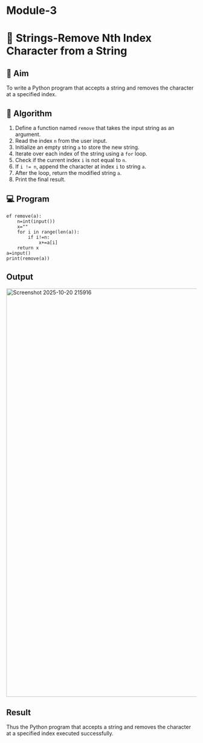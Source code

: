 # Module-3
# 🧹 Strings-Remove Nth Index Character from a String

## 🎯 Aim
To write a Python program that accepts a string and removes the character at a specified index.

## 🧠 Algorithm
1. Define a function named `remove` that takes the input string as an argument.
2. Read the index `n` from the user input.
3. Initialize an empty string `a` to store the new string.
4. Iterate over each index of the string using a `for` loop.
5. Check if the current index `i` is not equal to `n`.
6. If `i != n`, append the character at index `i` to string `a`.
7. After the loop, return the modified string `a`.
8. Print the final result.

## 💻 Program
```
ef remove(a):
    n=int(input())
    x=""
    for i in range(len(a)):
        if i!=n:
            x+=a[i]
    return x
a=input()
print(remove(a))
```

## Output
<img width="1920" height="1080" alt="Screenshot 2025-10-20 215916" src="https://github.com/user-attachments/assets/ed0d6dd4-d210-4381-a3fd-10882c03ea9a" />


## Result
Thus the Python program that accepts a string and removes the character at a specified index executed successfully.
